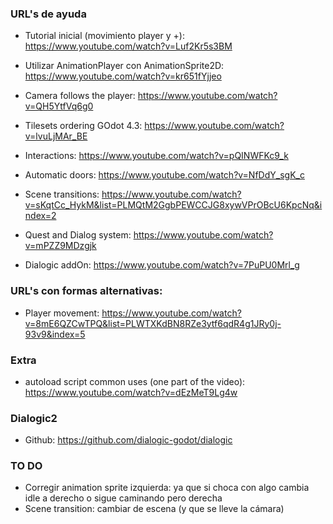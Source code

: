 ### URL's de ayuda
* Tutorial inicial (movimiento player y +): https://www.youtube.com/watch?v=Luf2Kr5s3BM
* Utilizar AnimationPlayer con AnimationSprite2D: https://www.youtube.com/watch?v=kr651fYjjeo
* Camera follows the player: https://www.youtube.com/watch?v=QH5YtfVq6g0

* Tilesets ordering GOdot 4.3: https://www.youtube.com/watch?v=lvuLjMAr_BE
* Interactions: https://www.youtube.com/watch?v=pQINWFKc9_k
* Automatic doors: https://www.youtube.com/watch?v=NfDdY_sgK_c
* Scene transitions: https://www.youtube.com/watch?v=sKqtCc_HykM&list=PLMQtM2GgbPEWCCJG8xywVPrOBcU6KpcNq&index=2
* Quest and Dialog system: https://www.youtube.com/watch?v=mPZZ9MDzgjk
* Dialogic addOn: https://www.youtube.com/watch?v=7PuPU0Mrl_g


### URL's con formas alternativas:
* Player movement: https://www.youtube.com/watch?v=8mE6QZCwTPQ&list=PLWTXKdBN8RZe3ytf6qdR4g1JRy0j-93v9&index=5


### Extra
* autoload script common uses (one part of the video): https://www.youtube.com/watch?v=dEzMeT9Lg4w


### Dialogic2
* Github: https://github.com/dialogic-godot/dialogic

### TO DO
* Corregir animation sprite izquierda: ya que si choca con algo cambia idle a derecho o sigue caminando pero derecha
* Scene transition: cambiar de escena (y que se lleve la cámara)
